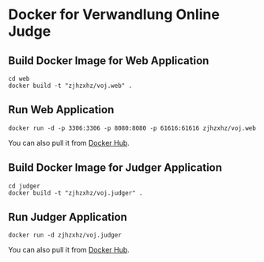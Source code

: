 # Docker for Verwandlung Online Judge

## Build Docker Image for Web Application

```
cd web
docker build -t "zjhzxhz/voj.web" .
```

## Run Web Application

```
docker run -d -p 3306:3306 -p 8080:8080 -p 61616:61616 zjhzxhz/voj.web
```

You can also pull it from [Docker Hub](https://hub.docker.com/r/zjhzxhz/voj.web/).

## Build Docker Image for Judger Application

```
cd judger
docker build -t "zjhzxhz/voj.judger" .
```
## Run Judger Application

```
docker run -d zjhzxhz/voj.judger
```
You can also pull it from [Docker Hub](https://hub.docker.com/r/zjhzxhz/voj.judger/).

